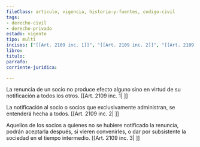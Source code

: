 ```yaml
---
fileClass: articulo, vigencia, historia-y-fuentes, codigo-civil
tags:
- derecho-civil
- derecho-privado
estado: vigente
tipo: multi
incisos: ["[[Art. 2109 inc. 1]]", "[[Art. 2109 inc. 2]]", "[[Art. 2109 inc. 3]]"]
libro:
titulo:
parrafo:
corriente-juridica:

---
```

La renuncia de un socio no produce efecto alguno sino en virtud de su notificación a todos los otros. [[Art. 2109 inc. 1| ]]

La notificación al socio o socios que exclusivamente administran, se entenderá hecha a todos. [[Art. 2109 inc. 2| ]]

Aquellos de los socios a quienes no se hubiere notificado la renuncia, podrán aceptarla después, si vieren convenirles, o dar por subsistente la sociedad en el tiempo intermedio. [[Art. 2109 inc. 3| ]]
